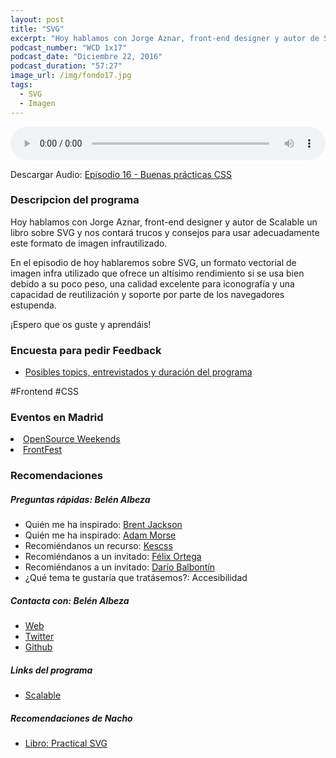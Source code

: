 ```yaml
---
layout: post
title: "SVG"
excerpt: "Hoy hablamos con Jorge Aznar, front-end designer y autor de Scalable un libro sobre SVG y nos contará trucos y consejos para usar SVG."
podcast_number: "WCD 1x17"
podcast_date: "Diciembre 22, 2016"
podcast_duration: "57:27"
image_url: /img/fondo17.jpg
tags: 
  - SVG
  - Imagen
---
```


<audio src="http://www.podtrac.com/pts/redirect.mp3/archive.org/download/WeCodeSign1x16BuenasPracticasCSS/WeCodeSign%201x16%20-%20Buenas%20pra%CC%81cticas%20CSS.mp3" preload="auto" controls style="width: 100%;">
  <p>Tu navegador no implementa el elemento audio</p>
</audio>

<p>Descargar Audio: <a href="http://www.podtrac.com/pts/redirect.mp3/archive.org/download/WeCodeSign1x16BuenasPracticasCSS/WeCodeSign%201x16%20-%20Buenas%20pra%CC%81cticas%20CSS.mp3" title="Botón derecho del ratón, luego guardar enlace como...">Episodio 16 - Buenas prácticas CSS</a></p>

<h3 class="post-title  post-heading">Descripcion del programa</h3>

Hoy hablamos con Jorge Aznar, front-end designer y autor de Scalable un libro sobre SVG y nos contará trucos y consejos para usar adecuadamente este formato de imagen infrautilizado.

En el episodio de hoy hablaremos sobre SVG, un formato vectorial de imagen infra utilizado que ofrece un altísimo rendimiento si se usa bien debido a su poco peso, una calidad excelente para iconografía y una capacidad de reutilización y soporte por parte de los navegadores estupenda.

¡Espero que os guste y aprendáis!

<div class="rule"></div>

<h3 class="post-title  post-heading">Encuesta para pedir Feedback</h3>

<ul>
  <li class="recomendacion"><a href="https://wecodesignpodcast.typeform.com/to/keNT6k">Posibles topics, entrevistados y duración del programa</a></li>
</ul>
 
<div class="rule"></div>

#Frontend #CSS

<h3 class="post-title  post-heading">Eventos en Madrid</h3>

<li class="recomendacion"><a href="https://osweekends.github.io/">OpenSource Weekends</a></li>
<li class="recomendacion"><a href="http://frontfest.es/">FrontFest</a></li>

<div class="rule"></div>

<h3 class="post-title  post-heading">Recomendaciones</h3>

##### Preguntas rápidas: Belén Albeza

<ul>
  <li class="recomendacion"><span>Quién me ha inspirado: </span><a href="http://jxnblk.com/">Brent Jackson</a></li>
  <li class="recomendacion"><span>Quién me ha inspirado: </span><a href="http://mrmrs.cc/">Adam Morse</a></li>
  <li class="recomendacion"><span>Recomiéndanos un recurso: </span><a href="https://escss.blogspot.com/">Kescss</a></li>
  <li class="recomendacion"><span>Recomiéndanos a un invitado: </span><a href="https://twitter.com/flodar">Félix Ortega</a></li>
  <li class="recomendacion"><span>Recomiéndanos a un invitado: </span><a href="https://www.dariobf.com/">Darío Balbontín</a></li>
  <li class="recomendacion"><span>¿Qué tema te gustaría que tratásemos?: </span>Accesibilidad</li>
</ul>


##### Contacta con: Belén Albeza

<ul>
  <li class="recomendacion"><a href="http://jorgeatgu.com/">Web</a></li>
  <li class="recomendacion"><a href="https://twitter.com/jorgeATGU">Twitter</a></li>
  <li class="recomendacion"><a href="https://github.com/jorgeatgu">Github</a></li>
</ul>

##### Links del programa

<ul>
  <li class="recomendacion"><a href="https://leanpub.com/scalable/">Scalable</a></li>
</ul>


##### Recomendaciones de Nacho

<ul>
  <li class="recomendacion"><a href="https://abookapart.com/products/practical-svg">Libro: Practical SVG</a></li>
</ul>
